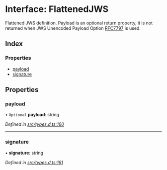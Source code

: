 # Interface: FlattenedJWS

Flattened JWS definition. Payload is an optional return property, it
is not returned when JWS Unencoded Payload Option
[RFC7797](https://tools.ietf.org/html/rfc7797) is used.

## Index

### Properties

* [payload](_types_d_.flattenedjws.md#payload)
* [signature](_types_d_.flattenedjws.md#signature)

## Properties

### payload

• `Optional` **payload**: string

*Defined in [src/types.d.ts:160](https://github.com/panva/jose/blob/v3.6.0/src/types.d.ts#L160)*

___

### signature

•  **signature**: string

*Defined in [src/types.d.ts:161](https://github.com/panva/jose/blob/v3.6.0/src/types.d.ts#L161)*
